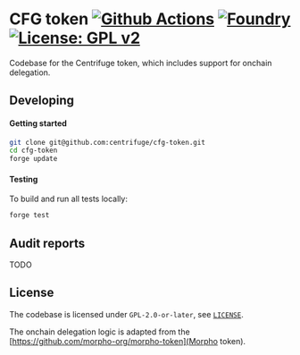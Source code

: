 # CFG token [![Github Actions][gha-badge]][gha] [![Foundry][foundry-badge]][foundry] [![License: GPL v2](https://img.shields.io/badge/License-GPL_v2-blue.svg)](https://github.com/centrifuge/cfg-token/blob/main/LICENSE)
[gha]: https://github.com/centrifuge/cfg-token/actions
[gha-badge]: https://github.com/centrifuge/cfg-token/actions/workflows/ci.yml/badge.svg
[foundry]: https://getfoundry.sh
[foundry-badge]: https://img.shields.io/badge/Built%20with-Foundry-FFDB1C.svg

Codebase for the Centrifuge token, which includes support for onchain delegation.

## Developing
#### Getting started
```sh
git clone git@github.com:centrifuge/cfg-token.git
cd cfg-token
forge update
```

#### Testing
To build and run all tests locally:
```sh
forge test
```

## Audit reports

TODO

## License

The codebase is licensed under `GPL-2.0-or-later`, see [`LICENSE`](./LICENSE).

The onchain delegation logic is adapted from the [https://github.com/morpho-org/morpho-token](Morpho token).